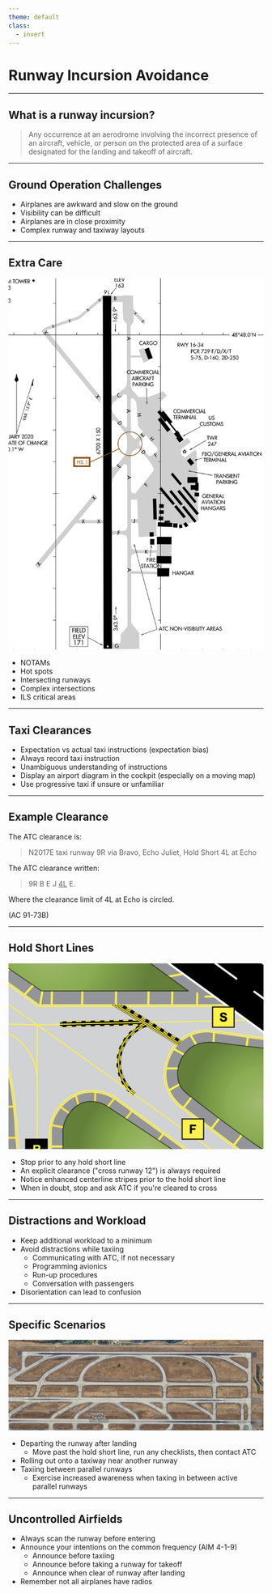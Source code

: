 ```yaml
---
theme: default
class:
  - invert
---
```


# Runway Incursion Avoidance

---

## What is a runway incursion?

> Any occurrence at an aerodrome involving the incorrect presence of an aircraft, vehicle, or person on the protected area of a surface designated for the landing and takeoff of aircraft.

---

## Ground Operation Challenges

- Airplanes are awkward and slow on the ground
- Visibility can be difficult
- Airplanes are in close proximity
- Complex runway and taxiway layouts

---

## Extra Care

![bg left:30%](images/image-39.png)

- NOTAMs
- Hot spots
- Intersecting runways
- Complex intersections
- ILS critical areas

---

## Taxi Clearances

- Expectation vs actual taxi instructions (expectation bias)
- Always record taxi instruction
- Unambiguous understanding of instructions
- Display an airport diagram in the cockpit (especially on a moving map)
- Use progressive taxi if unsure or unfamiliar

---

## Example Clearance

The ATC clearance is:

> N2017E taxi runway 9R via Bravo, Echo Juliet, Hold Short 4L at Echo

The ATC clearance written:

> 9R B E J <u>4L</u> E.

Where the clearance limit of 4L at Echo is circled.

(AC 91-73B)

---

## Hold Short Lines

![h:300](images/image-37.png)

- Stop prior to any hold short line
- An explicit clearance ("cross runway 12") is always required
- Notice enhanced centerline stripes prior to the hold short line
- When in doubt, stop and ask ATC if you're cleared to cross

---

## Distractions and Workload

- Keep additional workload to a minimum
- Avoid distractions while taxiing
  - Communicating with ATC, if not necessary
  - Programming avionics
  - Run-up procedures
  - Conversation with passengers
- Disorientation can lead to confusion

---

## Specific Scenarios

![h:300](images/image-38.png)

- Departing the runway after landing
  - Move past the hold short line, run any checklists, then contact ATC
- Rolling out onto a taxiway near another runway
- Taxiing between parallel runways
  - Exercise increased awareness when taxing in between active parallel runways

<!-- Remember the runway safety area extends to the hold short line -->

---

## Uncontrolled Airfields

- Always scan the runway before entering
- Announce your intentions on the common frequency (AIM 4-1-9)
  - Announce before taxiing
  - Announce before taking a runway for takeoff
  - Announce when clear of runway after landing
- Remember not all airplanes have radios
